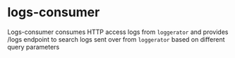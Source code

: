 # logs-consumer
Logs-consumer consumes HTTP access logs from `loggerator`  and provides /logs endpoint to search logs sent over from `loggerator` based on different query parameters

